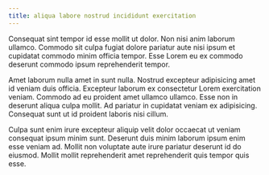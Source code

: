 ```yaml
---
title: aliqua labore nostrud incididunt exercitation
---
```


Consequat sint tempor id esse mollit ut dolor. Non nisi anim laborum ullamco. Commodo sit culpa fugiat dolore pariatur aute nisi ipsum et cupidatat commodo minim officia tempor. Esse Lorem eu ex commodo deserunt commodo ipsum reprehenderit tempor.

Amet laborum nulla amet in sunt nulla. Nostrud excepteur adipisicing amet id veniam duis officia. Excepteur laborum ex consectetur Lorem exercitation veniam. Commodo ad eu proident amet ullamco ullamco. Esse non in deserunt aliqua culpa mollit. Ad pariatur in cupidatat veniam ex adipisicing. Consequat sunt ut id proident laboris nisi cillum.

Culpa sunt enim irure excepteur aliquip velit dolor occaecat ut veniam consequat ipsum minim sunt. Deserunt duis minim laborum ipsum enim esse veniam ad. Mollit non voluptate aute irure pariatur deserunt id do eiusmod. Mollit mollit reprehenderit amet reprehenderit quis tempor quis esse.